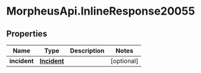 # MorpheusApi.InlineResponse20055

## Properties

Name | Type | Description | Notes
------------ | ------------- | ------------- | -------------
**incident** | [**Incident**](Incident.md) |  | [optional] 


